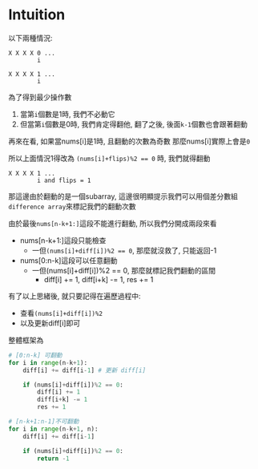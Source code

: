 # Intuition

以下兩種情況:
```
X X X X 0 ...
        i

X X X X 1 ...
        i
```

為了得到最少操作數
1. 當第`i`個數是1時, 我們不必動它
2. 但當第`i`個數是0時, 我們肯定得翻他, 翻了之後, 後面`k-1`個數也會跟著翻動

再來在看, 如果當nums[i]是1時, 且翻動的次數為奇數
那麼nums[i]實際上會是`0`

所以上面情況1得改為 `(nums[i]+flips)%2 == 0` 時, 我們就得翻動
```
X X X X 1 ...
        i and flips = 1
```

那這邊由於翻動的是一個subarray, 這邊很明顯提示我們可以用個差分數組`difference array`來標記我們的翻動次數

由於最後`nums[n-k+1:]`這段不能進行翻動, 所以我們分開成兩段來看
- nums[n-k+1:]這段只能檢查
  - 一但`(nums[i]+diff[i])%2 == 0`, 那麼就沒救了, 只能返回-1
- nums[0:n-k]這段可以任意翻動
  - 一但(nums[i]+diff[i])%2 == 0, 那麼就標記我們翻動的區間
    - diff[i] += 1, diff[i+k] -= 1, res += 1

有了以上思緒後, 就只要記得在遍歷過程中:
- 查看`(nums[i]+diff[i])%2`
- 以及更新diff[i]即可

整體框架為
```py
# [0:n-k] 可翻動
for i in range(n-k+1):
    diff[i] += diff[i-1] # 更新 diff[i]

    if (nums[i]+diff[i])%2 == 0:
        diff[i] += 1
        diff[i+k] -= 1
        res += 1

# [n-k+1:n-1]不可翻動
for i in range(n-k+1, n):
    diff[i] += diff[i-1]

    if (nums[i]+diff[i])%2 == 0:
        return -1
```